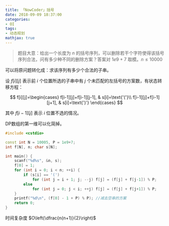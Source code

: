 ```yaml
---
title: 「NowCoder」括号
date: 2018-09-09 18:37:00
categories:
- OI
tags:
- 动态规划
mathjax: true
---
```


> 题目大意：给出一个长度为 $n$ 的括号序列，可以删除若干个字符使得该括号序列合法，问有多少种不同的删除方案？答案对 $1e9+7$ 取模。$n \le 10000$

可以将原问题转化成：求该序列有多少个合法的子串。

设 $f[i][j]$ 表示前 $i$ 个位置所选的子串中有 $j$ 个未匹配的左括号的方案数，有状态转移方程：

$$
f[i][j]=\begin{cases} 
		f[i-1][j]+f[i-1][j-1], & s[i]=\text{'('}\\ 
		f[i-1][j]+f[i-1][j+1], & s[i]=\text{')'}
	\end{cases}
$$

其中 $f[i-1][j]$ 表示 $i$ 位置不选的情况。

DP数组的第一维可以化简掉。

```c++
#include <cstdio>

const int N = 10005, P = 1e9+7; 
int f[N], n; char s[N];

int main() {
	scanf("%d%s", &n, s);
	f[0] = 1;
	for (int i = 0; i < n; ++i) {
		if (s[i] == '(')
			for (int j = i + 1; j; --j) f[j] = (f[j] + f[j-1]) % P;
		else
			for (int j = 0; j < i; ++j) f[j] = (f[j] + f[j+1]) % P;
	}
	printf("%d\n", (f[0] - 1 + P) % P); //减去空串的方案
	return 0;
}
```

时间复杂度 $O\left(\dfrac{n(n+1)}{2}\right)$